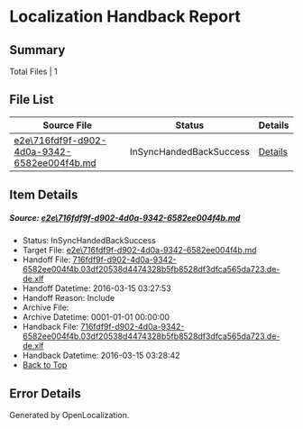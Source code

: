 # <a name='report-top'></a> Localization Handback Report

## Summary
 Total Files | 1

## File List
 Source File | Status | Details 
 ----------- | ------ | ------- 
 [e2e\716fdf9f-d902-4d0a-9342-6582ee004f4b.md](https://github.com/OpenLocalizationTest/oltest/blob/020a627b47e7ba95611f9462a6d92d7765444fb3/e2e/716fdf9f-d902-4d0a-9342-6582ee004f4b.md) | InSyncHandedBackSuccess | [Details](#140911391ce749c58bea2c6f91d8d1d1b06fccb84)

## Item Details
##### <a name='140911391ce749c58bea2c6f91d8d1d1b06fccb84'></a> Source: [e2e\716fdf9f-d902-4d0a-9342-6582ee004f4b.md](https://github.com/OpenLocalizationTest/oltest/blob/020a627b47e7ba95611f9462a6d92d7765444fb3/e2e/716fdf9f-d902-4d0a-9342-6582ee004f4b.md)
* Status: InSyncHandedBackSuccess
* Target File: [e2e\716fdf9f-d902-4d0a-9342-6582ee004f4b.md](https://github.com/OpenLocalizationTestOrg/oltest.de-de/blob/fa57164169be589204e86833ba88879b721c6887/e2e/716fdf9f-d902-4d0a-9342-6582ee004f4b.md)
* Handoff File: [716fdf9f-d902-4d0a-9342-6582ee004f4b.03df20538d4474328b5fb8528df3dfca565da723.de-de.xlf](https://github.com/OpenLocalizationTestOrg/olhandoff/blob/1715b8d421c8aae537d93e6e86ff3f3cec94f376/ol-handoff/OpenLocalizationTestOrg/oltest.de-de/yuwzho/ht/716fdf9f-d902-4d0a-9342-6582ee004f4b.03df20538d4474328b5fb8528df3dfca565da723.de-de.xlf)
* Handoff Datetime: 2016-03-15 03:27:53
* Handoff Reason: Include
* Archive File: 
* Archive Datetime: 0001-01-01 00:00:00
* Handback File: [716fdf9f-d902-4d0a-9342-6582ee004f4b.03df20538d4474328b5fb8528df3dfca565da723.de-de.xlf](https://github.com/OpenLocalizationTestOrg/olhandback/blob/6ea0ca62193522b889c85828645e68a09c81bc10/ol-handback/OpenLocalizationTestOrg/oltest.de-de/yuwzho/ht/716fdf9f-d902-4d0a-9342-6582ee004f4b.03df20538d4474328b5fb8528df3dfca565da723.de-de.xlf)
* Handback Datetime: 2016-03-15 03:28:42
* [Back to Top](#report-top)


## Error Details

Generated by OpenLocalization.
